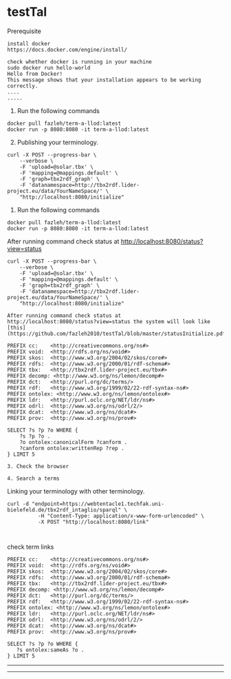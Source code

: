 # testTal
Prerequisite
```
install docker
https://docs.docker.com/engine/install/

check whether docker is running in your machine
sudo docker run hello-world
Hello from Docker!
This message shows that your installation appears to be working correctly.
....
.....

```

1. Run the following commands
```
docker pull fazleh/term-a-llod:latest
docker run -p 8080:8080 -it term-a-llod:latest
```
2. Publishing your terminology.

```
curl -X POST --progress-bar \
    --verbose \
    -F 'upload=@solar.tbx' \
    -F 'mapping=@mappings.default' \
    -F 'graph=tbx2rdf_graph' \
    -F 'datanamespace=http://tbx2rdf.lider-project.eu/data/YourNameSpace/' \
    "http://localhost:8080/initialize"
```
1. Run the following commands
```
docker pull fazleh/term-a-llod:latest
docker run -p 8080:8080 -it term-a-llod:latest
```
After running command check status at  [http://localhost:8080/status?view=status](https://github.com/fazleh2010/testTal/blob/master/statusInitialize.pdf)

```
curl -X POST --progress-bar \
    --verbose \
    -F 'upload=@solar.tbx' \
    -F 'mapping=@mappings.default' \
    -F 'graph=tbx2rdf_graph' \
    -F 'datanamespace=http://tbx2rdf.lider-project.eu/data/YourNameSpace/' \
    "http://localhost:8080/initialize"
```

    After running command check status at 
    http://localhost:8080/status?view=status the system will look like [this](https://github.com/fazleh2010/testTal/blob/master/statusInitialize.pdf)

```
PREFIX cc:    <http://creativecommons.org/ns#> 
PREFIX void:  <http://rdfs.org/ns/void#> 
PREFIX skos:  <http://www.w3.org/2004/02/skos/core#> 
PREFIX rdfs:  <http://www.w3.org/2000/01/rdf-schema#> 
PREFIX tbx:   <http://tbx2rdf.lider-project.eu/tbx#> 
PREFIX decomp: <http://www.w3.org/ns/lemon/decomp#> 
PREFIX dct:   <http://purl.org/dc/terms/> 
PREFIX rdf:   <http://www.w3.org/1999/02/22-rdf-syntax-ns#> 
PREFIX ontolex: <http://www.w3.org/ns/lemon/ontolex#> 
PREFIX ldr:   <http://purl.oclc.org/NET/ldr/ns#> 
PREFIX odrl:  <http://www.w3.org/ns/odrl/2/> 
PREFIX dcat:  <http://www.w3.org/ns/dcat#> 
PREFIX prov:  <http://www.w3.org/ns/prov#> 

SELECT ?s ?p ?o WHERE { 
    ?s ?p ?o .
    ?o ontolex:canonicalForm ?canform .
    ?canform ontolex:writtenRep ?rep .
} LIMIT 5

3. Check the browser

4. Search a terms

```

Linking your terminology with other terminology.

```
curl -d "endpoint=https://webtentacle1.techfak.uni-bielefeld.de/tbx2rdf_intaglio/sparql" \
          -H "Content-Type: application/x-www-form-urlencoded" \
          -X POST "http://localhost:8080/link"
          
          
 ```
check term links
 ```
PREFIX cc:    <http://creativecommons.org/ns#> 
PREFIX void:  <http://rdfs.org/ns/void#> 
PREFIX skos:  <http://www.w3.org/2004/02/skos/core#> 
PREFIX rdfs:  <http://www.w3.org/2000/01/rdf-schema#> 
PREFIX tbx:   <http://tbx2rdf.lider-project.eu/tbx#> 
PREFIX decomp: <http://www.w3.org/ns/lemon/decomp#> 
PREFIX dct:   <http://purl.org/dc/terms/> 
PREFIX rdf:   <http://www.w3.org/1999/02/22-rdf-syntax-ns#> 
PREFIX ontolex: <http://www.w3.org/ns/lemon/ontolex#> 
PREFIX ldr:   <http://purl.oclc.org/NET/ldr/ns#> 
PREFIX odrl:  <http://www.w3.org/ns/odrl/2/> 
PREFIX dcat:  <http://www.w3.org/ns/dcat#> 
PREFIX prov:  <http://www.w3.org/ns/prov#> 

SELECT ?s ?p ?o WHERE { 
    ?s ontolex:sameAs ?o .
} LIMIT 5
```


---



---
